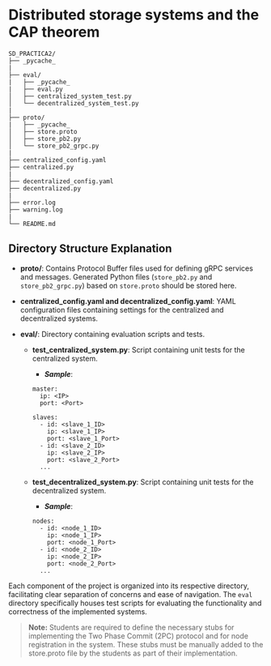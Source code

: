 # Distributed storage systems and the CAP theorem

```
SD_PRACTICA2/
├── _pycache_
|
├── eval/
|   ├── _pycache_
|   ├── eval.py
│   ├── centralized_system_test.py
│   └── decentralized_system_test.py
|
├── proto/
|   ├── _pycache_
│   ├── store.proto
│   ├── store_pb2.py
│   └── store_pb2_grpc.py
|
├── centralized_config.yaml
├── centralized.py
|
├── decentralized_config.yaml
├── decentralized.py
|
├── error.log
├── warning.log
|
└── README.md
```

## Directory Structure Explanation

- **proto/**: Contains Protocol Buffer files used for defining gRPC services and messages. Generated Python files (`store_pb2.py` and `store_pb2_grpc.py`) based on `store.proto` should be stored here.

- **centralized_config.yaml and decentralized_config.yaml**: YAML configuration files containing settings for the centralized and decentralized systems.

- **eval/**: Directory containing evaluation scripts and tests.

  - **test_centralized_system.py**: Script containing unit tests for the centralized system.

    - ***Sample***: 

    ```
    master:
      ip: <IP>
      port: <Port>

    slaves:
      - id: <slave_1_ID>
        ip: <slave_1_IP>
        port: <slave_1_Port>
      - id: <slave_2_ID>
        ip: <slave_2_IP>
        port: <slave_2_Port>
      ...
      ```
  
  - **test_decentralized_system.py**: Script containing unit tests for the decentralized system.

      - ***Sample***: 

    ```
    nodes:
      - id: <node_1_ID>
        ip: <node_1_IP>
        port: <node_1_Port>
      - id: <node_2_ID>
        ip: <node_2_IP>
        port: <node_2_Port>
      ...
      ```

Each component of the project is organized into its respective directory, facilitating clear separation of concerns and ease of navigation. The `eval` directory specifically houses test scripts for evaluating the functionality and correctness of the implemented systems.

> **Note:** Students are required to define the necessary stubs for implementing the Two Phase Commit (2PC) protocol and for node registration in the system. These stubs must be manually added to the store.proto file by the students as part of their implementation.
